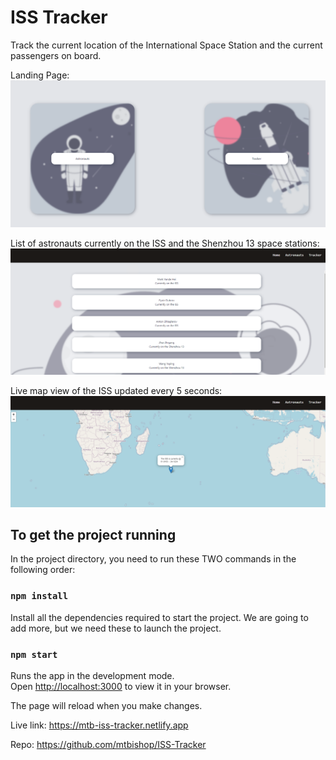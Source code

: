 # ISS Tracker

Track the current location of the International Space Station and the current passengers on board.


Landing Page:
![Landing-Page](https://github.com/mtbishop/ISS-Tracker/blob/main/src/assets/landing-page.PNG)


List of astronauts currently on the ISS and the Shenzhou 13 space stations:
![astronauts](https://github.com/mtbishop/ISS-Tracker/blob/main/src/assets/astronauts.PNG)


Live map view of the ISS updated every 5 seconds:
![ISS-Location](https://github.com/mtbishop/ISS-Tracker/blob/main/src/assets/ISS-location.PNG)


## To get the project running

In the project directory, you need to run these TWO commands in the following order:

### `npm install`

Install all the dependencies required to start the project. We are going to add more, but we need these to launch the project.

### `npm start`

Runs the app in the development mode.\
Open [http://localhost:3000](http://localhost:3000) to view it in your browser.

The page will reload when you make changes.

Live link: https://mtb-iss-tracker.netlify.app

Repo: https://github.com/mtbishop/ISS-Tracker
